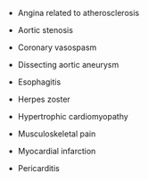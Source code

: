 - Angina related to atherosclerosis

- Aortic stenosis

- Coronary vasospasm

- Dissecting aortic aneurysm

- Esophagitis

- Herpes zoster

- Hypertrophic cardiomyopathy

- Musculoskeletal pain

- Myocardial infarction

- Pericarditis